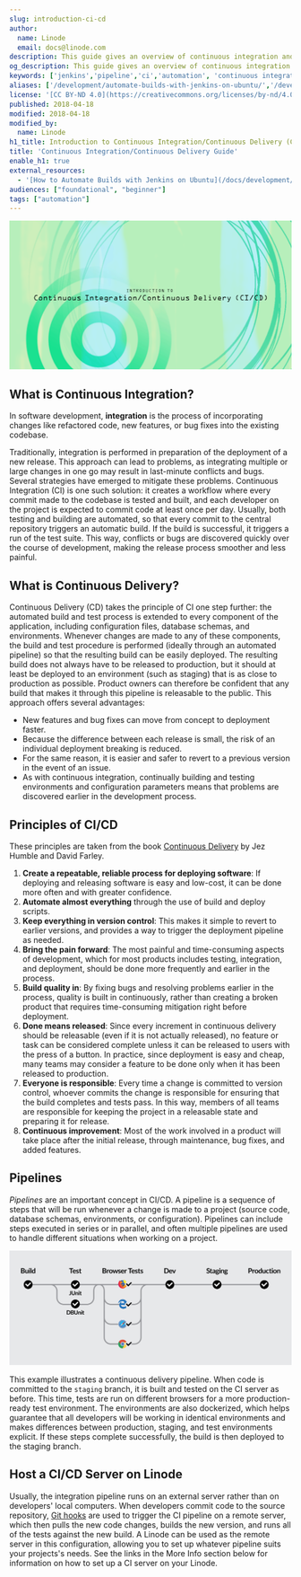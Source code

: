 ```yaml
---
slug: introduction-ci-cd
author:
  name: Linode
  email: docs@linode.com
description: This guide gives an overview of continuous integration and continuous development, and discusses how to leverage your Linode to create a CI/CD pipeline.
og_description: This guide gives an overview of continuous integration and continuous development, and discusses how to leverage your Linode to create a CI/CD pipeline.
keywords: ['jenkins','pipeline','ci','automation', 'continuous integration', 'continuous delivery']
aliases: ['/development/automate-builds-with-jenkins-on-ubuntu/','/development/ci/introduction-ci-cd/']
license: '[CC BY-ND 4.0](https://creativecommons.org/licenses/by-nd/4.0)'
published: 2018-04-18
modified: 2018-04-18
modified_by:
  name: Linode
h1_title: Introduction to Continuous Integration/Continuous Delivery (CI/CD)
title: 'Continuous Integration/Continuous Delivery Guide'
enable_h1: true
external_resources:
  - '[How to Automate Builds with Jenkins on Ubuntu](/docs/development/ci/automate-builds-with-jenkins-on-ubuntu/)'
audiences: ["foundational", "beginner"]
tags: ["automation"]
---
```


![Introduction to Continuous Integration/Continuous Delivery (CI/CD)](introduction-to-continuous-integration-continuous-delivery.png "Introduction to Continuous Integration/Continuous Delivery")

## What is Continuous Integration?

In software development, **integration** is the process of incorporating changes like refactored code, new features, or bug fixes into the existing codebase.

Traditionally, integration is performed in preparation of the deployment of a new release. This approach can lead to problems, as integrating multiple or large changes in one go may result in last-minute conflicts and bugs. Several strategies have emerged to mitigate these problems. Continuous Integration (CI) is one such solution: it creates a workflow where every commit made to the codebase is tested and built, and each developer on the project is expected to commit code at least once per day. Usually, both testing and building are automated, so that every commit to the central repository triggers an automatic build. If the build is successful, it triggers a run of the test suite. This way, conflicts or bugs are discovered quickly over the course of development, making the release process smoother and less painful.

## What is Continuous Delivery?

Continuous Delivery (CD) takes the principle of CI one step further: the automated build and test process is extended to every component of the application, including configuration files, database schemas, and environments. Whenever changes are made to any of these components, the build and test procedure is performed (ideally through an automated pipeline) so that the resulting build can be easily deployed. The resulting build does not always have to be released to production, but it should at least be deployed to an environment (such as staging) that is as close to production as possible. Product owners can therefore be confident that any build that makes it through this pipeline is releasable to the public. This approach offers several advantages:

  - New features and bug fixes can move from concept to deployment faster.
  - Because the difference between each release is small, the risk of an individual deployment breaking is reduced.
  - For the same reason, it is easier and safer to revert to a previous version in the event of an issue.
  - As with continuous integration, continually building and testing environments and configuration parameters means that problems are discovered earlier in the development process.

## Principles of CI/CD

These principles are taken from the book [Continuous Delivery](http://www.informit.com/store/continuous-delivery-reliable-software-releases-through-9780321601919) by Jez Humble and David Farley.

1.  **Create a repeatable, reliable process for deploying software**: If deploying and releasing software is easy and low-cost, it can be done more often and with greater confidence.
2.  **Automate almost everything** through the use of build and deploy scripts.
3.  **Keep everything in version control**: This makes it simple to revert to earlier versions, and provides a way to trigger the deployment pipeline as needed.
4.  **Bring the pain forward**: The most painful and time-consuming aspects of development, which for most products includes testing, integration, and deployment, should be done more frequently and earlier in the process.
5.  **Build quality in**: By fixing bugs and resolving problems earlier in the process, quality is built in continuously, rather than creating a broken product that requires time-consuming mitigation right before deployment.
6.  **Done means released**: Since every increment in continuous delivery should be releasable (even if it is not actually released), no feature or task can be considered complete unless it can be released to users with the press of a button. In practice, since deployment is easy and cheap, many teams may consider a feature to be done only when it has been released to production.
7.  **Everyone is responsible**: Every time a change is committed to version control, whoever commits the change is responsible for ensuring that the build completes and tests pass. In this way, members of all teams are responsible for keeping the project in a releasable state and preparing it for release.
8.  **Continuous improvement**: Most of the work involved in a product will take place after the initial release, through maintenance, bug fixes, and added features.

## Pipelines

*Pipelines* are an important concept in CI/CD. A pipeline is a sequence of steps that will be run whenever a change is made to a project (source code, database schemas, environments, or configuration). Pipelines can include steps executed in series or in parallel, and often multiple pipelines are used to handle different situations when working on a project.

![CD Pipeline](cd-pipeline.jpg "CD pipeline tests each browser.")

This example illustrates a continuous delivery pipeline. When code is committed to the `staging` branch, it is built and tested on the CI server as before. This time, tests are run on different browsers for a more production-ready test environment. The environments are also dockerized, which helps guarantee that all developers will be working in identical environments and makes differences between production, staging, and test environments explicit. If these steps complete successfully, the build is then deployed to the staging branch.

## Host a CI/CD Server on Linode

Usually, the integration pipeline runs on an external server rather than on developers' local computers. When developers commit code to the source repository, [Git hooks](https://git-scm.com/docs/githooks) are used to trigger the CI pipeline on a remote server, which then pulls the new code changes, builds the new version, and runs all of the tests against the new build. A Linode can be used as the remote server in this configuration, allowing you to set up whatever pipeline suits your projects's needs. See the links in the More Info section below for information on how to set up a CI server on your Linode.
